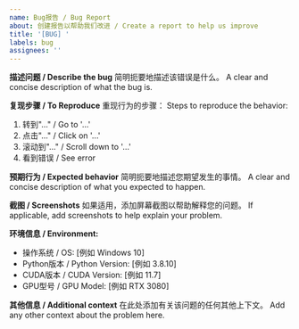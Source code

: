 ```yaml
---
name: Bug报告 / Bug Report
about: 创建报告以帮助我们改进 / Create a report to help us improve
title: '[BUG] '
labels: bug
assignees: ''
---
```


**描述问题 / Describe the bug**
简明扼要地描述该错误是什么。
A clear and concise description of what the bug is.

**复现步骤 / To Reproduce**
重现行为的步骤：
Steps to reproduce the behavior:
1. 转到"..." / Go to '...'
2. 点击"..." / Click on '...'
3. 滚动到"..." / Scroll down to '...'
4. 看到错误 / See error

**预期行为 / Expected behavior**
简明扼要地描述您期望发生的事情。
A clear and concise description of what you expected to happen.

**截图 / Screenshots**
如果适用，添加屏幕截图以帮助解释您的问题。
If applicable, add screenshots to help explain your problem.

**环境信息 / Environment:**
 - 操作系统 / OS: [例如 Windows 10]
 - Python版本 / Python Version: [例如 3.8.10]
 - CUDA版本 / CUDA Version: [例如 11.7]
 - GPU型号 / GPU Model: [例如 RTX 3080]

**其他信息 / Additional context**
在此处添加有关该问题的任何其他上下文。
Add any other context about the problem here. 